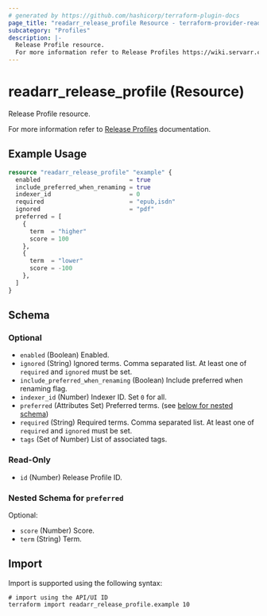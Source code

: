 ```yaml
---
# generated by https://github.com/hashicorp/terraform-plugin-docs
page_title: "readarr_release_profile Resource - terraform-provider-readarr"
subcategory: "Profiles"
description: |-
  Release Profile resource.
  For more information refer to Release Profiles https://wiki.servarr.com/readarr/settings#release-profiles documentation.
---
```


# readarr_release_profile (Resource)

<!-- subcategory:Profiles -->Release Profile resource.
For more information refer to [Release Profiles](https://wiki.servarr.com/readarr/settings#release-profiles) documentation.

## Example Usage

```terraform
resource "readarr_release_profile" "example" {
  enabled                         = true
  include_preferred_when_renaming = true
  indexer_id                      = 0
  required                        = "epub,isdn"
  ignored                         = "pdf"
  preferred = [
    {
      term  = "higher"
      score = 100
    },
    {
      term  = "lower"
      score = -100
    },
  ]
}
```

<!-- schema generated by tfplugindocs -->
## Schema

### Optional

- `enabled` (Boolean) Enabled.
- `ignored` (String) Ignored terms. Comma separated list. At least one of `required` and `ignored` must be set.
- `include_preferred_when_renaming` (Boolean) Include preferred when renaming flag.
- `indexer_id` (Number) Indexer ID. Set `0` for all.
- `preferred` (Attributes Set) Preferred terms. (see [below for nested schema](#nestedatt--preferred))
- `required` (String) Required terms. Comma separated list. At least one of `required` and `ignored` must be set.
- `tags` (Set of Number) List of associated tags.

### Read-Only

- `id` (Number) Release Profile ID.

<a id="nestedatt--preferred"></a>
### Nested Schema for `preferred`

Optional:

- `score` (Number) Score.
- `term` (String) Term.

## Import

Import is supported using the following syntax:

```shell
# import using the API/UI ID
terraform import readarr_release_profile.example 10
```
